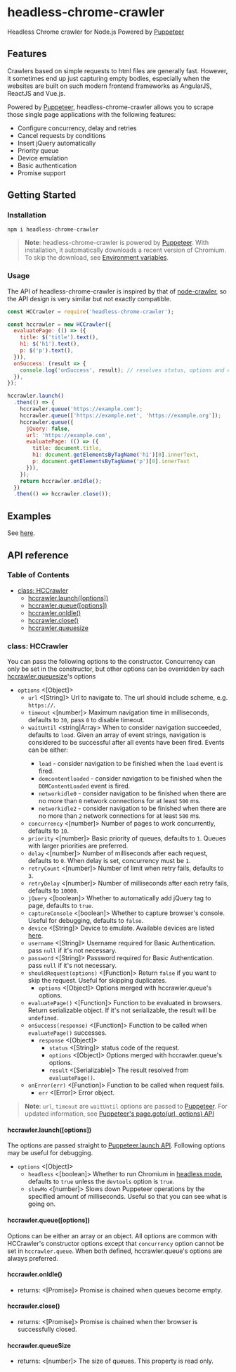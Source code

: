 # headless-chrome-crawler
Headless Chrome crawler for Node.js Powered by [Puppeteer](https://github.com/GoogleChrome/puppeteer)

## Features

Crawlers based on simple requests to html files are generally fast. However, it sometimes end up just capturing empty bodies, especially when the websites are built on such modern frontend frameworks as AngularJS, ReactJS and Vue.js.

Powered by [Puppeteer](https://github.com/GoogleChrome/puppeteer), headless-chrome-crawler allows you to scrape those single page applications with the following features:

* Configure concurrency, delay and retries
* Cancel requests by conditions
* Insert jQuery automatically
* Priority queue
* Device emulation
* Basic authentication
* Promise support

## Getting Started

### Installation

```
npm i headless-chrome-crawler
```

> **Note**: headless-chrome-crawler is powered by [Puppeteer](https://github.com/GoogleChrome/puppeteer). With installation, it automatically downloads a recent version of Chromium. To skip the download, see [Environment variables](https://github.com/GoogleChrome/puppeteer/blob/master/docs/api.md#environment-variables).

### Usage

The API of headless-chrome-crawler is inspired by that of [node-crawler](https://github.com/bda-research/node-crawler), so the API design is very similar but not exactly compatible.

```js
const HCCrawler = require('headless-chrome-crawler');

const hccrawler = new HCCrawler({
  evaluatePage: (() => ({
    title: $('title').text(),
    h1: $('h1').text(),
    p: $('p').text(),
  })),
  onSuccess: (result => {
    console.log('onSuccess', result); // resolves status, options and evaluated result.
  }),
});

hccrawler.launch()
  .then(() => {
    hccrawler.queue('https://example.com');
    hccrawler.queue(['https://example.net', 'https://example.org']);
    hccrawler.queue({
      jQuery: false,
      url: 'https://example.com',
      evaluatePage: (() => ({
        title: document.title,
        h1: document.getElementsByTagName('h1')[0].innerText,
        p: document.getElementsByTagName('p')[0].innerText
      })),
    });
    return hccrawler.onIdle();
  })
  .then(() => hccrawler.close());
```

## Examples

See [here](https://github.com/yujiosaka/headless-chrome-crawler/tree/master/examples).

## API reference

### Table of Contents

* [class: HCCrawler](#class-hccrawler)
  * [hccrawler.launch([options])](#hccrawlerlaunchoptions)
  * [hccrawler.queue([options])](#hccrawlerqueueoptions)
  * [hccrawler.onIdle()](#hccrawleronidle)
  * [hccrawler.close()](#hccrawlerclose)
  * [hccrawler.queuesize](#hccrawlerqueuesize)

### class: HCCrawler

You can pass the following options to the constructor.
Concurrency can only be set in the constructor, but other options can be overridden by each [hccrawler.queuesize](#hccrawlerqueuesize)'s options

* `options` <[Object]>
  * `url` <[String]> Url to navigate to. The url should include scheme, e.g. `https://`.
  * `timeout` <[number]> Maximum navigation time in milliseconds, defaults to `30`, pass `0` to disable timeout.
  * `waitUntil` <string|Array<string>> When to consider navigation succeeded, defaults to `load`. Given an array of event strings, navigation is considered to be successful after all events have been fired. Events can be either:
    * `load` - consider navigation to be finished when the `load` event is fired.
    * `domcontentloaded` - consider navigation to be finished when the `DOMContentLoaded` event is fired.
    * `networkidle0` - consider navigation to be finished when there are no more than `0` network connections for at least `500` ms.
    * `networkidle2` - consider navigation to be finished when there are no more than `2` network connections for at least `500` ms.
  * `concurrency` <[number]> Number of pages to work concurrently, defaults to `10`.
  * `priority` <[number]> Basic priority of queues, defaults to `1`. Queues with larger priorities are preferred.
  * `delay` <[number]> Number of milliseconds after each request, defaults to `0`. When delay is set, concurrency must be `1`.
  * `retryCount` <[number]> Number of limit when retry fails, defaults to `3`.
  * `retryDelay` <[number]> Number of milliseconds after each retry fails, defaults to `10000`.
  * `jQuery` <[boolean]> Whether to automatically add jQuery tag to page, defaults to `true`.
  * `captureConsole` <[boolean]> Whether to capture browser's console. Useful for debugging, defaults to `false`.
  * `device` <[String]> Device to emulate. Available devices are listed [here](https://github.com/GoogleChrome/puppeteer/blob/master/DeviceDescriptors.js).
  * `username` <[String]> Username required for Basic Authentication. pass `null` if it's not necessary.
  * `password` <[String]> Password required for Basic Authentication. pass `null` if it's not necessary.
  * `shouldRequest(options)` <[Function]> Return `false` if you want to skip the request. Useful for skipping duplicates.
    * `options` <[Object]> Options merged with hccrawler.queue's options.
  * `evaluatePage()` <[Function]> Function to be evaluated in browsers. Return serializable object. If it's not serializable, the result will be `undefined`.
  * `onSuccess(response)` <[Function]> Function to be called when `evaluatePage()` successes.
    * `response` <[Object]>
      * `status` <[String]> status code of the request.
      * `options` <[Object]> Options merged with hccrawler.queue's options.
      * `result` <[Serializable]> The result resolved from `evaluatePage()`.
  * `onError(err)` <[Function]> Function to be called when request fails.
    * `err` <[Error]> Error object.

> **Note**: `url`, `timeout` are `waitUntil` options are passed to [Puppeteer](https://github.com/GoogleChrome/puppeteer). For updated information, see [Puppeteer's page.goto(url, options) API](https://github.com/GoogleChrome/puppeteer/blob/master/docs/api.md#pagegotourl-options)

#### hccrawler.launch([options])

The options are passed straight to [Puppeteer.launch API](https://github.com/GoogleChrome/puppeteer/blob/master/docs/api.md#puppeteerlaunchoptions).
Following options may be useful for debugging.

- `options` <[Object]>
  - `headless` <[boolean]> Whether to run Chromium in [headless mode](https://developers.google.com/web/updates/2017/04/headless-chrome), defaults to `true` unless the `devtools` option is `true`.
  - `slowMo` <[number]> Slows down Puppeteer operations by the specified amount of milliseconds. Useful so that you can see what is going on.

#### hccrawler.queue([options])

Options can be either an array or an object.
All options are common with HCCrawler's constructor options except that `concurrency` option cannot be set in `hccrawler.queue`.
When both defined, hccrawler.queue's options are always preferred.

#### hccrawler.onIdle()

- returns: <[Promise]> Promise is chained when queues become empty.

#### hccrawler.close()

- returns: <[Promise]> Promise is chained when ther browser is successfully closed.

#### hccrawler.queueSize

* returns: <[number]> The size of queues. This property is read only.

